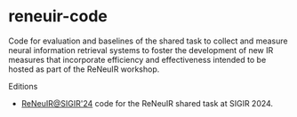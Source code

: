 # reneuir-code

Code for evaluation and baselines of the shared task to collect and measure neural information retrieval systems to foster the development of new IR measures that incorporate efficiency and effectiveness intended to be hosted as part of the ReNeuIR workshop.

Editions

- [ReNeuIR@SIGIR'24](sigir24) code for the ReNeuIR shared task at SIGIR 2024.

